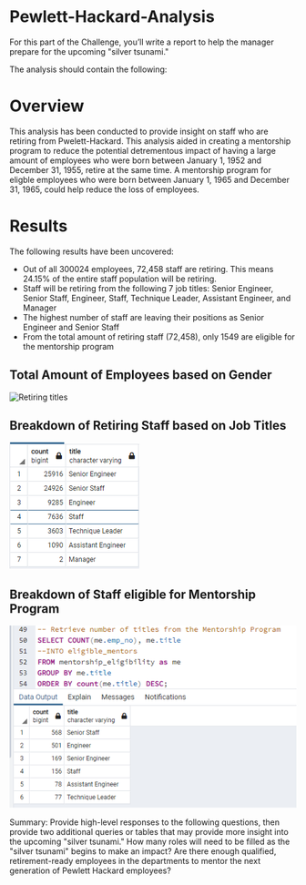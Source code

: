# Pewlett-Hackard-Analysis

For this part of the Challenge, you’ll write a report to help the manager prepare for the upcoming "silver tsunami."

The analysis should contain the following:

# Overview 
This analysis has been conducted to provide insight on staff who are retiring from Pwelett-Hackard. This analysis aided in creating a mentorship program to reduce the potential detrementous impact of having a large amount of employees who were born between January 1, 1952 and December 31, 1955, retire at the same time. A mentorship program for eligble employees who were born between January 1, 1965 and December 31, 1965, could help reduce the loss of employees.  

# Results
The following results have been uncovered:
- Out of all 300024 employees, 72,458 staff are retiring. This means 24.15% of the entire staff population will be retiring. 
- Staff  will be retiring from the following 7 job titles: Senior Engineer, Senior Staff, Engineer, Staff, Technique Leader, Assistant Engineer, and Manager
- The highest number of staff are leaving their positions as Senior Engineer and Senior Staff
- From the total amount of retiring staff (72,458), only 1549 are eligible for the mentorship program

## Total Amount of Employees based on Gender
![Retiring titles]('Resources/total_employees.png')

## Breakdown of Retiring Staff based on Job Titles 
![Retiring titles](Resources/retiring_titles.png)

## Breakdown of Staff eligible for Mentorship Program
![Retiring titles](Resources/eligible_mentors.png)

Summary: Provide high-level responses to the following questions, then provide two additional queries or tables that may provide more insight into the upcoming "silver tsunami."
How many roles will need to be filled as the "silver tsunami" begins to make an impact?
Are there enough qualified, retirement-ready employees in the departments to mentor the next generation of Pewlett Hackard employees?


